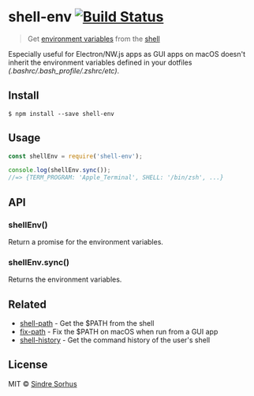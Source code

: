 # shell-env [![Build Status](https://travis-ci.org/sindresorhus/shell-env.svg?branch=master)](https://travis-ci.org/sindresorhus/shell-env)

> Get [environment variables](https://en.wikipedia.org/wiki/Environment_variable) from the [shell](https://en.wikipedia.org/wiki/Shell_(computing))

Especially useful for Electron/NW.js apps as GUI apps on macOS doesn't inherit the environment variables defined in your dotfiles *(.bashrc/.bash_profile/.zshrc/etc)*.


## Install

```
$ npm install --save shell-env
```


## Usage

```js
const shellEnv = require('shell-env');

console.log(shellEnv.sync());
//=> {TERM_PROGRAM: 'Apple_Terminal', SHELL: '/bin/zsh', ...}
```


## API

### shellEnv()

Return a promise for the environment variables.

### shellEnv.sync()

Returns the environment variables.


## Related

- [shell-path](https://github.com/sindresorhus/shell-path) - Get the $PATH from the shell
- [fix-path](https://github.com/sindresorhus/fix-path) - Fix the $PATH on macOS when run from a GUI app
- [shell-history](https://github.com/sindresorhus/shell-history) - Get the command history of the user's shell


## License

MIT © [Sindre Sorhus](http://sindresorhus.com)
